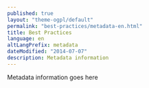 ```yaml
---
published: true
layout: "theme-ogpl/default"
permalink: "best-practices/metadata-en.html"
title: Best Practices
language: en
altLangPrefix: metadata
dateModified: "2014-07-07"
description: Metadata information
---
```


Metadata information goes here
